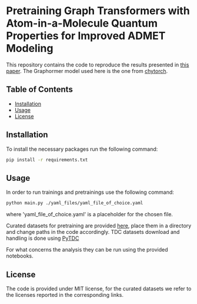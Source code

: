 # Pretraining Graph Transformers with Atom-in-a-Molecule Quantum Properties for Improved ADMET Modeling

This repository contains the code to reproduce the results presented in [this paper](https://arxiv.org/abs/2410.08024). The Graphormer model used here is the one from [chytorch](https://github.com/chython/chytorch). 

## Table of Contents

- [Installation](#installation)
- [Usage](#usage)
- [License](#license)

## Installation

To install the necessary packages run the following command:

```bash
pip install -r requirements.txt
```

## Usage
In order to run trainings and pretrainings use the following command:
```bash
python main.py ./yaml_files/yaml_file_of_choice.yaml
```
where 'yaml_file_of_choice.yaml' is a placeholder for the chosen file.

Curated datasets for pretraining are provided [here](https://zenodo.org/records/13374020), place them in a directory and change paths in the code accordingly. TDC datasets download and handling is done using [PyTDC](https://github.com/mims-harvard/TDC)

For what concerns the analysis they can be run using the provided notebooks.

## License
The code is provided under MIT license, for the curated datasets we refer to the licenses reported in the corresponding links.